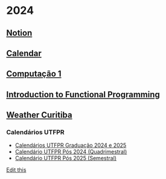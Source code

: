 # 2024

## [Notion](https://www.notion.so/)

## [Calendar](https://calendar.google.com/calendar/u/0/r)

## [Computação 1](/teaching/2024/computacao1/)

## [Introduction to Functional Programming](/teaching/2024/caes005/)

## [Weather Curitiba](https://vanillaweather.com/forecast/36833078-3e66-4b4a-9736-900a9f857689)

### Calendários UTFPR
  - [Calendários UTFPR Graduação 2024 e 2025](https://www.utfpr.edu.br/alunos/calendario)
  - [Calendário UTFPR Pós 2024 (Quadrimestral)](https://drippg-utfpr-2024.tiiny.site/)
  - [Calendário UTFPR Pós 2025 (Semestral)](https://utfpr-pos-2025-semestral.tiiny.site/)

[Edit this](https://github.com/adolfont/adolfont.github.io/blob/master/admin/2024/index.md)


